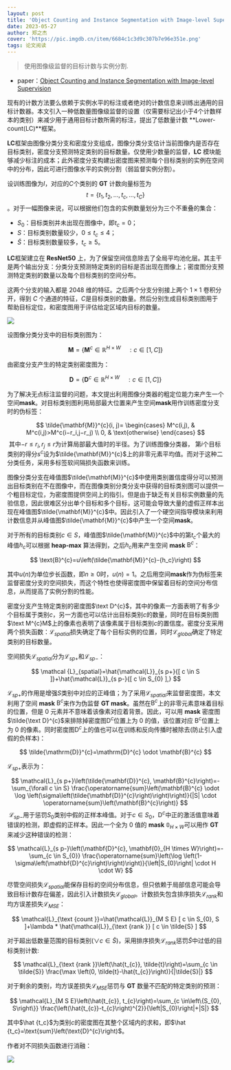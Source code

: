```yaml
---
layout: post
title: 'Object Counting and Instance Segmentation with Image-level Supervision'
date: 2023-05-27
author: 郑之杰
cover: 'https://pic.imgdb.cn/item/6684c1c3d9c307b7e96e351e.png'
tags: 论文阅读
---
```


> 使用图像级监督的目标计数与实例分割.

- paper：[Object Counting and Instance Segmentation with Image-level Supervision](https://arxiv.org/abs/1903.02494)

现有的计数方法要么依赖于实例水平的标注或者绝对的计数信息来训练出通用的目标计数器。本文引入一种低数量图像级监督的设置（仅需要标记出小于4个计数样本的类别）来减少用于通用目标计数所需的标注，提出了低数量计数 **Lower-count(LC)**框架。

**LC**框架由图像分类分支和密度分支组成，图像分类分支估计当前图像内是否存在目标类别，密度分支预测特定类别的目标数量。仅使用少数量的监督，**LC** 模块能够减少标注的成本；此外密度分支构建出密度图来预测每个目标类别的实例在空间中的分布，因此可进行图像水平的实例分割（弱监督实例分割）。

设训练图像为$I$，对应的$C$个类别的 **GT** 计数向量标签为$$t={\{}t_1,t_2,\dots,t_c,\dots,t_C{\}}$$。对于一幅图像来说，可以根据他们包含的实例数量划分为三个不重叠的集合：
- $S_0$：目标类别并未出现在图像中，即$t_c=0$；
- $S$：目标类别数量较少，$0\leq t_c \leq4$；
- $\tilde{S}$：目标类别数量较多，$t_c\geq 5$。

**LC**框架建立在 **ResNet50** 上，为了保留空间信息除去了全局平均池化层。其主干是两个输出分支：分类分支预测特定类别的目标是否出现在图像上；密度图分支预测特定类别的数量以及每个目标类别的空间分布。

这两个分支的输入都是 2048 维的特征。之后两个分支分别接上两个 $1\times1$ 卷积分开，得到 $C$ 个通道的特征，$C$是目标类别的数量。然后分别生成目标类别图用于帮助目标定位，和密度图用于评估给定区域内目标的数量。

![](https://pic.imgdb.cn/item/6684c60ed9c307b7e9767942.png)

设图像分类分支中的目标类别图为：

$$
\mathbf{M}=\left\{\mathbf{M}^{c} \in \mathbb{R}^{H \times W} \quad: c \in[1, C]\right\}
$$

由密度分支产生的特定类别密度图为：

$$
\mathbf{D}=\left\{\mathbf{D}^{c} \in \mathbb{R}^{H \times W} \quad: c \in[1, C]\right\}
$$

为了解决无点标注监督的问题，本文提出利用图像分类器的粗定位能力来产生一个空间**mask**。对目标类别图利用局部最大位置来产生空间**mask**用作训练密度分支时的伪标签：

$$
\tilde{\mathbf{M}}^{c}(i, j)= \begin{cases} M^c(i,j), & M^c(i,j)>M^c(i−r_i,j−r_j) \\ 0, & \text{otherwise} \end{cases}
$$
​
其中$-r \leq r_i,r_j \leq r$为计算局部最大值时的半径。为了训练图像分类器， 第$i$个目标类别的得分$s^c$设为$\tilde{\mathbf{M}}^{c}$上的非零元素平均值。而对于这种二分类任务，采用多标签软间隔损失函数来训练。

图像分类分支在峰值图$\tilde{\mathbf{M}}^{c}$中使用类别置信度得分可以预测出目标类别在不在图像中，而在图像类别分类分支中获得的目标类别图可以提供一个粗目标定位，为密度图提供空间上的指引。但是由于缺乏有关目标实例数量的先验信息，因此很难区分出单个目标和多个目标，这可能会导致大量的虚假正样本出现在峰值图$\tilde{\mathbf{M}}^{c}$中。因此引入了一个硬空间指导模块来利用计数信息并从峰值图$\tilde{\mathbf{M}}^{c}$中产生一个空间**mask**。

对于所有的目标类别$c\in{S}$，峰值图$\tilde{\mathbf{M}}^{c}$中的第$t_c$个最大的峰值$h_c$可以根据 **heap-max** 算法得到，之后$h_c$用来产生空间 **mask** $\text{B}^{c}$：

$$
\text{B}^{c}=u\left(\tilde{\mathbf{M}}^{c}-{h_c}\right)
$$

其中$u\left(n\right)$为单位步长函数，即$n \geq 0$时，$u\left(n\right)=1$。之后用空间**mask**作为伪标签来监督密度分支的空间损失，而这个特性也使得密度图中保留着目标的空间分布信息，从而提高了实例分割的性能。

密度分支产生特定类别的密度图$\text D^{c}$，其中的像素一方面表明了有多少个目标属于类别$c$，另一方面也可以估计出目标类别$c$的数量，同时在目标类别图$\text M^{c}M$上的像素也表明了该像素属于目标类别$c$的置信度。密度分支采用两个损失函数：$\mathcal L_{spatial}$损失确定了每个目标实例的位置，同时$\mathcal L_{global}$确定了特定类别的目标数量。

空间损失$\mathcal L_{spatial}$分为$\mathcal L_{sp+}$和$\mathcal L_{sp-}$：

$$
\mathcal {L}_{spatial}=\hat{\mathcal{L}}_{s p+}{[ c \in S ]}+\hat{\mathcal{L}}_{s p-}{[ c \in S_{0} ],}
$$

$\mathcal L_{sp+}$的作用是增强$S$类别中对应的正峰值；为了采用$\mathcal L_{spatial}$来监督密度图，本文利用了空间 **mask** $\text{B}^{c}$来作为伪监督 **GT mask**。虽然在$\text{B}^{c}$上的非零元素意味着目标的位置，但是 0 元素并不意味着该像素对应着背景。因此，可以用 **mask** 密度图$\tilde{\text D}^{c}$来排除掉密度图$\text{D}^{c}$位置上为 0 的值，该位置对应 $\text{B}^{c}$位置上为 0 的像素。同时密度图$\text{D}^{c}$上的值也可以在训练和反向传播时被除去(防止引入虚假的负样本)：

$$
\tilde{\mathrm{D}}^{c}=\mathrm{D}^{c} \odot \mathbf{B}^{c}
$$
 
$\mathcal L_{sp+}$表示为：

$$
\mathcal{L}_{s p+}\left(\tilde{\mathbf{D}}^{c}, \mathbf{B}^{c}\right)=-\sum_{\forall c \in S} \frac{\operatorname{sum}\left(\mathbf{B}^{c} \odot \log \left(\sigma\left(\tilde{\mathbf{D}}^{c}\right)\right)\right)}{|S| \cdot \operatorname{sum}\left(\mathbf{B}^{c}\right)}
$$
​
$\mathcal L_{sp-}$用于惩罚$S_{0}$类别中假的正样本峰值。对于$c\in {S}_{0}$，$\text{D}^{c}$中正的激活值意味着错误的检测，即虚假的正样本。因此一个全为 0 值的 **mask** $\mathbb 0_{H\times{W}}$可以用作 **GT** 来减少这种错误的检测：

$$
\mathcal{L}_{s p-}\left(\mathbf{D}^{c}, \mathbf{0}_{H \times W}\right)=-\sum_{c \in S_{0}} \frac{\operatorname{sum}\left(\log \left(1-\sigma\left(\mathbf{D}^{c}\right)\right)\right)}{\left|S_{0}\right| \cdot H \cdot W}
$$
 
尽管空间损失$\mathcal L_{spatial}$能保存目标的空间分布信息，但只依赖于局部信息可能会导致目标计数存在偏差，因此引入计数损失$\mathcal L_{global}$。计数损失包含排序损失$\mathcal L_{rank}$和均方误差损失$\mathcal L_{MSE}$：

$$
\mathcal{L}_{\text {count }}=\hat{\mathcal{L}}_{M S E} [ c \in S_{0}, S ]+\lambda * \hat{\mathcal{L}}_{\text {rank }} [ c \in \tilde{S} ]
$$

对于超出低数量范围的目标类别($\vee{c}\in \tilde {S}$)，采用排序损失$\mathcal L_{rank}$惩罚$\tilde{S}$中过低的目标类别计数:

$$
\mathcal{L}_{\text {rank }}\left(\hat{t_{c}}, \tilde{t}\right)=\sum_{c \in \tilde{S}} \frac{\max \left(0, \tilde{t}-\hat{t_{c}}\right)}{|\tilde{S}|}
$$

对于剩余的类别，均方误差损失$\mathcal L_{MSE}$惩罚与 **GT** 数量不匹配的特定类别的预测：

$$
\mathcal{L}_{M S E}\left(\hat{t_{c}}, t_{c}\right)=\sum_{c \in\left\{S_{0}, S\right\}} \frac{\left(\hat{t_{c}}-t_{c}\right)^{2}}{\left|S_{0}\right|+|S|}
$$
 
其中$\hat {t_c}$为类别$c$的密度图在其整个区域内的求和，即$\hat {t_c}=\text{sum}\left(\text{D}^{c}\right)$。

作者对不同损失函数进行消融：

![](https://pic.imgdb.cn/item/6684f01dd9c307b7e9caf1e0.png)
